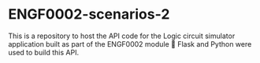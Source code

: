 # ENGF0002-scenarios-2
This is a repository to host the API code for the Logic circuit simulator application built as part of the ENGF0002 module 🚀 Flask and Python were used to build this API.
